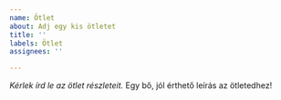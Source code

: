 ```yaml
---
name: Ötlet
about: Adj egy kis ötletet
title: ''
labels: Ötlet
assignees: ''

---
```


*Kérlek írd le az ötlet részleteit.*
Egy bő, jól érthető leírás az ötletedhez!
